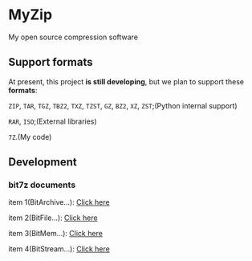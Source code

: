 # MyZip
My open source compression software

## Support formats
At present, this project **is still developing**, but we plan to support these **formats**:

`ZIP`, `TAR`, `TGZ`, `TBZ2`, `TXZ`, `TZST`, `GZ`, `BZ2`, `XZ`, `ZST`;(Python internal support)

`RAR`, `ISO`;(External libraries)

`7Z`.(My code)

## Development
### bit7z documents
item 1(BitArchive...): [Click here](./SevenZipSupport/bit7z_documents/BitArchive.md)

item 2(BitFile...): [Click here](./SevenZipSupport/bit7z_documents/BitFile.md)

item 3(BitMem...): [Click here](./SevenZipSupport/bit7z_documents/BitMem.md)

item 4(BitStream...): [Click here](./SevenZipSupport/bit7z_documents/BitStream.md)